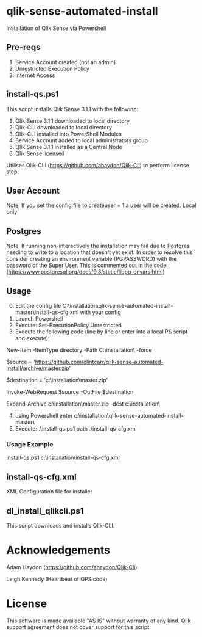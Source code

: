 # qlik-sense-automated-install
Installation of Qlik Sense via Powershell


## Pre-reqs
1. Service Account created (not an admin)
2. Unrestricted Execution Policy
3. Internet Access

## install-qs.ps1
This script installs Qlik Sense 3.1.1 with the following:

1. Qlik Sense 3.1.1 downloaded to local directory
2. Qlik-CLI downloaded to local directory
3. Qlik-CLI installed into PowerShell Modules
4. Service Account added to local administrators group
5. Qlik Sense 3.1.1 installed as a Central Node
6. Qlik Sense licensed

Utilises Qlik-CLI (https://github.com/ahaydon/Qlik-Cli) to perform license step.

## User Account
Note: If you set the config file to createuser = 1 a user will be created.  Local only

## Postgres
Note: If running non-interactively the installation may fail due to Postgres needing to write to a location that doesn't yet exist.  In order to resolve this consider creating an environment variable (PGPASSWORD) with the password of the Super User.  This is commented out in the code. (https://www.postgresql.org/docs/9.3/static/libpq-envars.html)

## Usage
0. Edit the config file C:\installation\qlik-sense-automated-install-master\install-qs-cfg.xml with your config
1. Launch Powershell
2. Execute: Set-ExecutionPolicy Unrestricted
3. Execute the following code (line by line or enter into a local PS script and execute):

  New-Item -ItemType directory -Path C:\installation\ -force
  
  $source = 'https://github.com/clintcarr/qlik-sense-automated-install/archive/master.zip'
  
  $destination = 'c:\installation\master.zip'
  
  Invoke-WebRequest $source -OutFile $destination
  
  Expand-Archive c:\installation\master.zip -dest c:\installation\
  
4. using Powershell enter c:\installation\qlik-sense-automated-install-master\ 
5. Execute: .\install-qs.ps1 path .\install-qs-cfg.xml

### Usage Example
install-qs.ps1 c:\installation\install-qs-cfg.xml

## install-qs-cfg.xml
XML Configuration file for installer

## dl_install_qlikcli.ps1
This script downloads and installs Qlik-CLI.



# Acknowledgements
Adam Haydon (https://github.com/ahaydon/Qlik-Cli)

Leigh Kennedy (Heartbeat of QPS code)

# License

This software is made available "AS IS" without warranty of any kind. Qlik support agreement does not cover support for this script.
